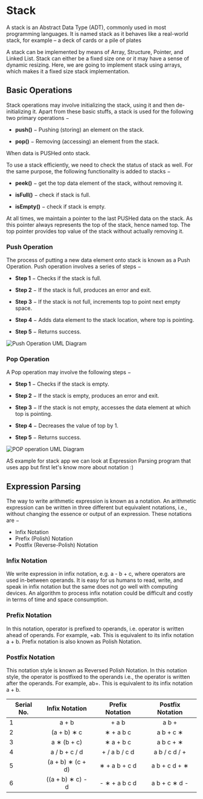 # Stack

A stack is an Abstract Data Type (ADT), commonly used in most programming languages. It is named stack as it behaves like a real-world stack, for example – a deck of cards or a pile of plates

A stack can be implemented by means of Array, Structure, Pointer, and Linked List. Stack can either be a fixed size one or it may have a sense of dynamic resizing. Here, we are going to implement stack using arrays, which makes it a fixed size stack implementation.

## Basic Operations

Stack operations may involve initializing the stack, using it and then de-initializing it. Apart from these basic stuffs, a stack is used for the following two primary operations −

- __push()__ − Pushing (storing) an element on the stack.

- __pop()__ − Removing (accessing) an element from the stack.

When data is PUSHed onto stack.

To use a stack efficiently, we need to check the status of stack as well. For the same purpose, the following functionality is added to stacks −

- __peek()__ − get the top data element of the stack, without removing it.

- __isFull()__ − check if stack is full.

- __isEmpty()__ − check if stack is empty.

At all times, we maintain a pointer to the last PUSHed data on the stack. As this pointer always represents the top of the stack, hence named top. The top pointer provides top value of the stack without actually removing it.

### Push Operation

The process of putting a new data element onto stack is known as a Push Operation. Push operation involves a series of steps −

- __Step 1__ − Checks if the stack is full.

- __Step 2__ − If the stack is full, produces an error and exit.

- __Step 3__ − If the stack is not full, increments top to point next empty space.

- __Step 4__ − Adds data element to the stack location, where top is pointing.

- __Step 5__ − Returns success.

![Push Operation UML Diagram](https://www.tutorialspoint.com/data_structures_algorithms/images/stack_push_operation.jpg)

### Pop Operation

A Pop operation may involve the following steps −

- __Step 1__ − Checks if the stack is empty.

- __Step 2__ − If the stack is empty, produces an error and exit.

- __Step 3__ − If the stack is not empty, accesses the data element at which top is pointing.

- __Step 4__ − Decreases the value of top by 1.

- __Step 5__ − Returns success.

![POP operation UML Diagram](https://www.tutorialspoint.com/data_structures_algorithms/images/stack_pop_operation.jpg)

AS example for stack app we can look at Expression Parsing program that uses app but first let's know more about notation :)

## Expression Parsing

The way to write arithmetic expression is known as a notation. An arithmetic expression can be written in three different but equivalent notations, i.e., without changing the essence or output of an expression. These notations are −

- Infix Notation
- Prefix (Polish) Notation
- Postfix (Reverse-Polish) Notation

### Infix Notation

We write expression in infix notation, e.g. a - b + c, where operators are used in-between operands. It is easy for us humans to read, write, and speak in infix notation but the same does not go well with computing devices. An algorithm to process infix notation could be difficult and costly in terms of time and space consumption.

### Prefix Notation

In this notation, operator is prefixed to operands, i.e. operator is written ahead of operands. For example, +ab. This is equivalent to its infix notation a + b. Prefix notation is also known as Polish Notation.

### Postfix Notation

This notation style is known as Reversed Polish Notation. In this notation style, the operator is postfixed to the operands i.e., the operator is written after the operands. For example, ab+. This is equivalent to its infix notation a + b.

| Serial No. |  Infix Notation   | Prefix Notation | Postfix Notation |
| ---------- | :---------------: | :-------------: | :--------------: |
| 1          |       a + b       |      + a b      |      a b +       |
| 2          |    (a + b) ∗ c    |    ∗ + a b c    |    a b + c ∗     |
| 3          |    a ∗ (b + c)    |    ∗ a + b c    |    a b c + ∗     |
| 4          |   a / b + c / d   |  + / a b / c d  |  a b / c d / +   |
| 5          | (a + b) ∗ (c + d) |  ∗ + a b + c d  |  a b + c d + ∗   |
| 6          | ((a + b) ∗ c) - d |  - ∗ + a b c d  |  a b + c ∗ d -   |
